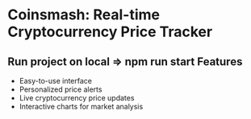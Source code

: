 Coinsmash: Real-time Cryptocurrency Price Tracker
=================================================
Run project on local => npm run start
Features
--------

*   Easy-to-use interface
*   Personalized price alerts
*   Live cryptocurrency price updates
*   Interactive charts for market analysis
